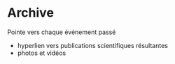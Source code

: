 # Archive

Pointe vers chaque événement passé
- hyperlien vers publications scientifiques résultantes
- photos et vidéos
